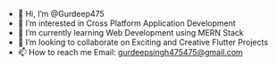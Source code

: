 - 👋 Hi, I’m @Gurdeep475
- 👀 I’m interested in Cross Platform Application Development
- 🌱 I’m currently learning Web Development using MERN Stack
- 💞️ I’m looking to collaborate on Exciting and Creative Flutter Projects
- 📫 How to reach me Email: gurdeepsingh475475@gmail.com

<!---
Gurdeep475/Gurdeep475 is a ✨ special ✨ repository because its `README.md` (this file) appears on your GitHub profile.
You can click the Preview link to take a look at your changes.
--->

